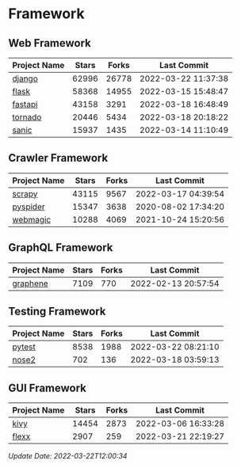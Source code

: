 # Framework

## Web Framework
| Project Name | Stars | Forks | Last Commit |
| ------------ | ----- | ----- | ----------- |
| [django](https://github.com/django/django) | 62996 | 26778 | 2022-03-22 11:37:38 |
| [flask](https://github.com/pallets/flask) | 58368 | 14955 | 2022-03-15 15:48:47 |
| [fastapi](https://github.com/tiangolo/fastapi) | 43158 | 3291 | 2022-03-18 16:48:49 |
| [tornado](https://github.com/tornadoweb/tornado) | 20446 | 5434 | 2022-03-18 20:18:22 |
| [sanic](https://github.com/sanic-org/sanic) | 15937 | 1435 | 2022-03-14 11:10:49 |

## Crawler Framework
| Project Name | Stars | Forks | Last Commit |
| ------------ | ----- | ----- | ----------- |
| [scrapy](https://github.com/scrapy/scrapy) | 43115 | 9567 | 2022-03-17 04:39:54 |
| [pyspider](https://github.com/binux/pyspider) | 15347 | 3638 | 2020-08-02 17:34:20 |
| [webmagic](https://github.com/code4craft/webmagic) | 10288 | 4069 | 2021-10-24 15:20:56 |

## GraphQL Framework
| Project Name | Stars | Forks | Last Commit |
| ------------ | ----- | ----- | ----------- |
| [graphene](https://github.com/graphql-python/graphene) | 7109 | 770 | 2022-02-13 20:57:54 |

## Testing Framework
| Project Name | Stars | Forks | Last Commit |
| ------------ | ----- | ----- | ----------- |
| [pytest](https://github.com/pytest-dev/pytest) | 8538 | 1988 | 2022-03-22 08:21:10 |
| [nose2](https://github.com/nose-devs/nose2) | 702 | 136 | 2022-03-18 03:59:13 |

## GUI Framework
| Project Name | Stars | Forks | Last Commit |
| ------------ | ----- | ----- | ----------- |
| [kivy](https://github.com/kivy/kivy) | 14454 | 2873 | 2022-03-06 16:33:28 |
| [flexx](https://github.com/flexxui/flexx) | 2907 | 259 | 2022-03-21 22:19:27 |

*Update Date: 2022-03-22T12:00:34*